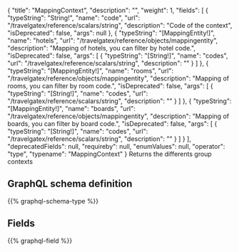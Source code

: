 {
  "title": "MappingContext",
  "description": "",
  "weight": 1,
  "fields": [
    {
      "typeString": "String!",
      "name": "code",
      "url": "/travelgatex/reference/scalars/string",
      "description": "Code of the context",
      "isDeprecated": false,
      "args": null
    },
    {
      "typeString": "[MappingEntity!]",
      "name": "hotels",
      "url": "/travelgatex/reference/objects/mappingentity",
      "description": "Mapping of hotels, you can filter by hotel code.",
      "isDeprecated": false,
      "args": [
        {
          "typeString": "[String!]",
          "name": "codes",
          "url": "/travelgatex/reference/scalars/string",
          "description": ""
        }
      ]
    },
    {
      "typeString": "[MappingEntity!]",
      "name": "rooms",
      "url": "/travelgatex/reference/objects/mappingentity",
      "description": "Mapping of rooms, you can filter by room code.",
      "isDeprecated": false,
      "args": [
        {
          "typeString": "[String!]",
          "name": "codes",
          "url": "/travelgatex/reference/scalars/string",
          "description": ""
        }
      ]
    },
    {
      "typeString": "[MappingEntity!]",
      "name": "boards",
      "url": "/travelgatex/reference/objects/mappingentity",
      "description": "Mapping of boards, you can filter by board code.",
      "isDeprecated": false,
      "args": [
        {
          "typeString": "[String!]",
          "name": "codes",
          "url": "/travelgatex/reference/scalars/string",
          "description": ""
        }
      ]
    }
  ],
  "deprecatedFields": null,
  "requireby": null,
  "enumValues": null,
  "operator": "type",
  "typename": "MappingContext"
}
Returns the differents group contexts
## GraphQL schema definition

{{% graphql-schema-type %}}

## Fields

{{% graphql-field %}}
